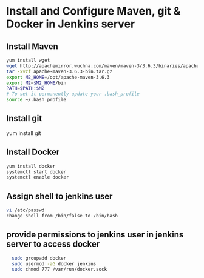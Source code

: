 # Install and Configure Maven, git & Docker in Jenkins server

## Install Maven
```sh
yum install wget
wget http://apachemirror.wuchna.com/maven/maven-3/3.6.3/binaries/apache-maven-3.6.3-bin.tar.gz
tar -xvzf apache-maven-3.6.3-bin.tar.gz
export M2_HOME=/opt/apache-maven-3.6.3
export M2=$M2_HOME/bin
PATH=$PATH:$M2
# To set it permanently update your .bash_profile
source ~/.bash_profile
```

## Install git
yum install git


## Install Docker
```sh
yum install docker
systemctl start docker
systemctl enable docker
```

## Assign shell to jenkins user

```sh
vi /etc/passwd
change shell from /bin/false to /bin/bash
```

## provide permissions to jenkins user in jenkins server to access docker
```sh
  sudo groupadd docker
  sudo usermod -aG docker jenkins
  sudo chmod 777 /var/run/docker.sock
```
